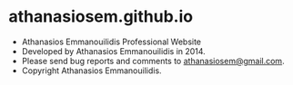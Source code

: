athanasiosem.github.io
======================
* Athanasios Emmanouilidis Professional Website
* Developed by Athanasios Emmanouilidis in 2014.
* Please send bug reports and comments to athanasiosem@gmail.com.
* Copyright Athanasios Emmanouilidis.
